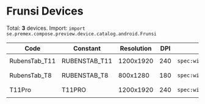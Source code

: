 # Frunsi Devices

Total: **3** devices. Import: `import se.premex.compose.preview.device.catalog.android.Frunsi`

| Code | Constant | Resolution | DPI | Compose Spec | Preview Usage |
|------|----------|------------|-----|-------------|---------------|
| RubensTab_T11 | RUBENSTAB_T11 | 1200x1920 | 240 | `spec:width=1200px,height=1920px,dpi=240` | `@Preview(device = Frunsi.RUBENSTAB_T11)` |
| RubensTab_T8 | RUBENSTAB_T8 | 800x1280 | 180 | `spec:width=800px,height=1280px,dpi=180` | `@Preview(device = Frunsi.RUBENSTAB_T8)` |
| T11Pro | T11PRO | 1200x1920 | 240 | `spec:width=1200px,height=1920px,dpi=240` | `@Preview(device = Frunsi.T11PRO)` |

<!-- Generated automatically. Do not edit manually. -->
